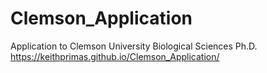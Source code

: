 # Clemson_Application
Application to Clemson University Biological Sciences Ph.D.
https://keithprimas.github.io/Clemson_Application/
